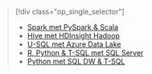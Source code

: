 > [!div class="op_single_selector"]
> * [Spark met PySpark & Scala](../articles/machine-learning/team-data-science-process/walkthroughs-spark.md)
> * [Hive met HDInsight Hadoop](../articles/machine-learning/team-data-science-process/walkthroughs-hdinsight-hadoop.md)
> * [U-SQL met Azure Data Lake](../articles/machine-learning/team-data-science-process/walkthroughs-azure-data-lake.md)
> * [R, Python & T-SQL met SQL Server](../articles/machine-learning/team-data-science-process/walkthroughs-sql-server.md)
> * [Python met SQL DW & T-SQL](../articles/machine-learning/team-data-science-process/walkthroughs-sql-data-warehouse.md)
> 
> 

